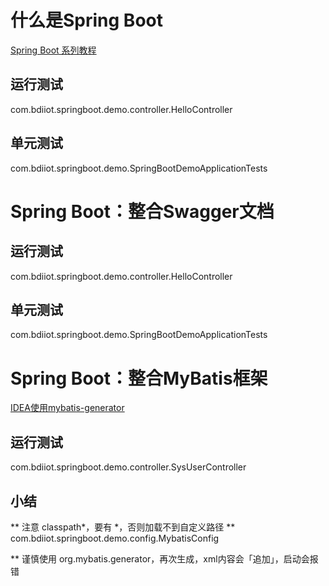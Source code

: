 # 什么是Spring Boot
[Spring Boot 系列教程](https://www.cnblogs.com/xifengxiaoma/p/11019240.html)
## 运行测试
com.bdiiot.springboot.demo.controller.HelloController
## 单元测试
com.bdiiot.springboot.demo.SpringBootDemoApplicationTests
# Spring Boot：整合Swagger文档
## 运行测试
com.bdiiot.springboot.demo.controller.HelloController
## 单元测试
com.bdiiot.springboot.demo.SpringBootDemoApplicationTests
# Spring Boot：整合MyBatis框架
[IDEA使用mybatis-generator](https://www.jianshu.com/p/b519e9ef605f)
## 运行测试
com.bdiiot.springboot.demo.controller.SysUserController
## 小结
** 注意 classpath*，要有 *，否则加载不到自定义路径 **
com.bdiiot.springboot.demo.config.MybatisConfig

** 谨慎使用 org.mybatis.generator，再次生成，xml内容会「追加」，启动会报错
